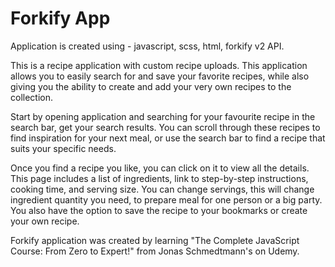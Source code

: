 # Forkify App

Application is created using - javascript, scss, html, forkify v2 API.

This is a recipe application with custom recipe uploads. This application allows you to easily search for and save your favorite recipes, while also giving you the ability to create and add your very own recipes to the collection.

Start by opening application and searching for your favourite recipe in the search bar, get your search results. You can scroll through these recipes to find inspiration for your next meal, or use the search bar to find a recipe that suits your specific needs.

Once you find a recipe you like, you can click on it to view all the details. This page includes a list of ingredients, link to step-by-step instructions, cooking time, and serving size. You can change servings, this will change ingredient quantity you need, to prepare meal for one person or a big party. You also have the option to save the recipe to your bookmarks or create your own recipe.

Forkify application was created by learning "The Complete JavaScript Course: From Zero to Expert!" from Jonas Schmedtmann's on Udemy.
